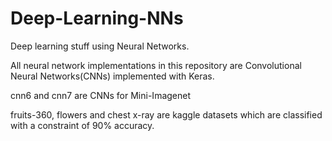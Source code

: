 # Deep-Learning-NNs
Deep learning stuff using Neural Networks.


All neural network implementations in this repository are Convolutional Neural Networks(CNNs) implemented with Keras.


cnn6 and cnn7 are CNNs for Mini-Imagenet


fruits-360, flowers and chest x-ray are kaggle datasets which are classified with a constraint of 90% accuracy.
